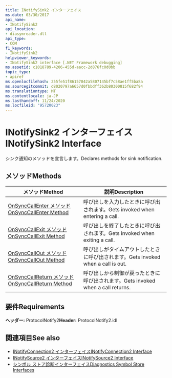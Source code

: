 ```yaml
---
title: INotifySink2 インターフェイス
ms.date: 03/30/2017
api_name:
- INotifySink2
api_location:
- diasymreader.dll
api_type:
- COM
f1_keywords:
- INotifySink2
helpviewer_keywords:
- INotifySink2 interface [.NET Framework debugging]
ms.assetid: c1018789-4206-455d-aacc-2d876fc0d0bb
topic_type:
- apiref
ms.openlocfilehash: 255fe51f86157842a5807145bf7c58ae1ff5ba8a
ms.sourcegitcommit: d8020797a6657d0fbbdff362b80300815f682f94
ms.translationtype: MT
ms.contentlocale: ja-JP
ms.lasthandoff: 11/24/2020
ms.locfileid: "95720023"
---
```

# <a name="inotifysink2-interface"></a><span data-ttu-id="b7d01-102">INotifySink2 インターフェイス</span><span class="sxs-lookup"><span data-stu-id="b7d01-102">INotifySink2 Interface</span></span>

<span data-ttu-id="b7d01-103">シンク通知のメソッドを宣言します。</span><span class="sxs-lookup"><span data-stu-id="b7d01-103">Declares methods for sink notification.</span></span>  
  
## <a name="methods"></a><span data-ttu-id="b7d01-104">メソッド</span><span class="sxs-lookup"><span data-stu-id="b7d01-104">Methods</span></span>  
  
|<span data-ttu-id="b7d01-105">メソッド</span><span class="sxs-lookup"><span data-stu-id="b7d01-105">Method</span></span>|<span data-ttu-id="b7d01-106">説明</span><span class="sxs-lookup"><span data-stu-id="b7d01-106">Description</span></span>|  
|------------|-----------------|  
|[<span data-ttu-id="b7d01-107">OnSyncCallEnter メソッド</span><span class="sxs-lookup"><span data-stu-id="b7d01-107">OnSyncCallEnter Method</span></span>](inotifysink2-onsynccallenter-method.md)|<span data-ttu-id="b7d01-108">呼び出しを入力したときに呼び出されます。</span><span class="sxs-lookup"><span data-stu-id="b7d01-108">Gets invoked when entering a call.</span></span>|  
|[<span data-ttu-id="b7d01-109">OnSyncCallExit メソッド</span><span class="sxs-lookup"><span data-stu-id="b7d01-109">OnSyncCallExit Method</span></span>](inotifysink2-onsynccallexit-method.md)|<span data-ttu-id="b7d01-110">呼び出しを終了したときに呼び出されます。</span><span class="sxs-lookup"><span data-stu-id="b7d01-110">Gets invoked when exiting a call.</span></span>|  
|[<span data-ttu-id="b7d01-111">OnSyncCallOut メソッド</span><span class="sxs-lookup"><span data-stu-id="b7d01-111">OnSyncCallOut Method</span></span>](inotifysink2-onsynccallout-method.md)|<span data-ttu-id="b7d01-112">呼び出しがタイムアウトしたときに呼び出されます。</span><span class="sxs-lookup"><span data-stu-id="b7d01-112">Gets invoked when a call is out.</span></span>|  
|[<span data-ttu-id="b7d01-113">OnSyncCallReturn メソッド</span><span class="sxs-lookup"><span data-stu-id="b7d01-113">OnSyncCallReturn Method</span></span>](inotifysink2-onsynccallreturn-method.md)|<span data-ttu-id="b7d01-114">呼び出しから制御が戻ったときに呼び出されます。</span><span class="sxs-lookup"><span data-stu-id="b7d01-114">Gets invoked when a call returns.</span></span>|  
  
## <a name="requirements"></a><span data-ttu-id="b7d01-115">要件</span><span class="sxs-lookup"><span data-stu-id="b7d01-115">Requirements</span></span>  

 <span data-ttu-id="b7d01-116">**ヘッダー:** ProtocolNotify2</span><span class="sxs-lookup"><span data-stu-id="b7d01-116">**Header:** ProtocolNotify2.idl</span></span>  
  
## <a name="see-also"></a><span data-ttu-id="b7d01-117">関連項目</span><span class="sxs-lookup"><span data-stu-id="b7d01-117">See also</span></span>

- [<span data-ttu-id="b7d01-118">INotifyConnection2 インターフェイス</span><span class="sxs-lookup"><span data-stu-id="b7d01-118">INotifyConnection2 Interface</span></span>](inotifyconnection2-interface.md)
- [<span data-ttu-id="b7d01-119">INotifySource2 インターフェイス</span><span class="sxs-lookup"><span data-stu-id="b7d01-119">INotifySource2 Interface</span></span>](inotifysource2-interface.md)
- [<span data-ttu-id="b7d01-120">シンボル ストア診断インターフェイス</span><span class="sxs-lookup"><span data-stu-id="b7d01-120">Diagnostics Symbol Store Interfaces</span></span>](diagnostics-symbol-store-interfaces.md)
